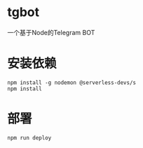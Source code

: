 # tgbot
一个基于Node的Telegram BOT

# 安装依赖
```
npm install -g nodemon @serverless-devs/s
npm install
```

# 部署
```
npm run deploy
```